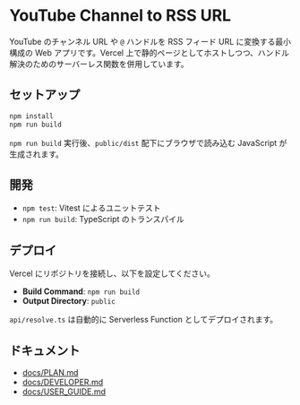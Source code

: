 # YouTube Channel to RSS URL

YouTube のチャンネル URL や `@` ハンドルを RSS フィード URL に変換する最小構成の Web アプリです。Vercel 上で静的ページとしてホストしつつ、ハンドル解決のためのサーバーレス関数を併用しています。

## セットアップ
```bash
npm install
npm run build
```

`npm run build` 実行後、`public/dist` 配下にブラウザで読み込む JavaScript が生成されます。

## 開発
- `npm test`: Vitest によるユニットテスト
- `npm run build`: TypeScript のトランスパイル

## デプロイ
Vercel にリポジトリを接続し、以下を設定してください。
- **Build Command**: `npm run build`
- **Output Directory**: `public`

`api/resolve.ts` は自動的に Serverless Function としてデプロイされます。

## ドキュメント
- [docs/PLAN.md](docs/PLAN.md)
- [docs/DEVELOPER.md](docs/DEVELOPER.md)
- [docs/USER_GUIDE.md](docs/USER_GUIDE.md)
